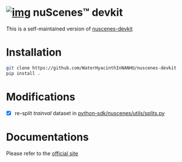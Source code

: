 # [![img](https://github.com/nutonomy/nuscenes-devkit/raw/master/docs/nutonomy-logo-big-r.svg)](https://github.com/nutonomy/nuscenes-devkit/blob/master/docs/nutonomy-logo-big-r.svg) nuScenes™ devkit

This is a self-maintained version of [nuscenes-devkit](https://github.com/nutonomy/nuscenes-devkit)

# Installation

```bash
git clone https://github.com/WaterHyacinthInNANHU/nuscenes-devkit
pip install .
```

# Modifications

- [x] re-split *trainval* dataset in [python-sdk/nuscenes/utils/splits.py](https://github.com/WaterHyacinthInNANHU/nuscenes-devkit/blob/master/python-sdk/nuscenes/utils/splits.py)

# Documentations

Please refer to the [official site](https://github.com/nutonomy/nuscenes-devkit)